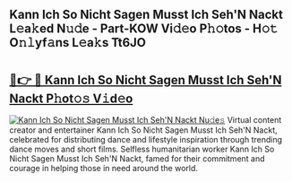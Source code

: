 ## Kann Ich So Nicht Sagen Musst Ich Seh'N Nackt L𝚎a𝚔ed N𝚞𝚍e - Part-KOW Vi𝚍𝚎o P𝚑𝚘tos - H𝚘𝚝 O𝚗𝚕yf𝚊ns L𝚎a𝚔s Tt6JO

# <h2><a href="http://kf8ijr.oniu.top/?m=Kann+Ich+So+Nicht+Sagen+Musst+Ich+Seh%27N+Nackt">🔗👉 🔴 Kann Ich So Nicht Sagen Musst Ich Seh'N Nackt P𝚑ot𝚘𝚜 V𝚒d𝚎o</a></h2>

[![Kann Ich So Nicht Sagen Musst Ich Seh'N Nackt Nu𝚍e𝚜](https://i.imgur.com/0qMVB7G.gif)](http://kf8ijr.oniu.top/?m=Kann+Ich+So+Nicht+Sagen+Musst+Ich+Seh%27N+Nackt)
Virtual content creator and entertainer Kann Ich So Nicht Sagen Musst Ich Seh'N Nackt, celebrated for distributing dance and lifestyle inspiration through trending dance moves and short films. Selfless humanitarian worker Kann Ich So Nicht Sagen Musst Ich Seh'N Nackt, famed for their commitment and courage in helping those in need around the world.  
